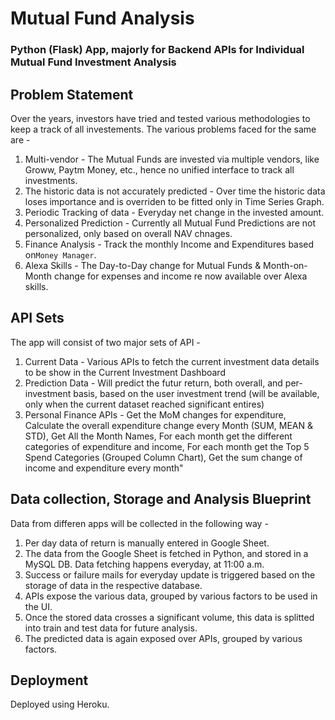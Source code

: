 # Mutual Fund Analysis
### Python (Flask) App, majorly for Backend APIs for Individual Mutual Fund Investment Analysis


## Problem Statement
Over the years, investors have tried and tested various methodologies to keep a track of all investements.
The various problems faced for the same are -

1. Multi-vendor - The Mutual Funds are invested via multiple vendors, like Groww, Paytm Money, etc., hence no unified interface to track all investments.
2. The historic data is not accurately predicted - Over time the historic data loses importance and is overriden to be fitted only in Time Series Graph.
3. Periodic Tracking of data - Everyday net change in the invested amount.
4. Personalized Prediction - Currently all Mutual Fund Predictions are not personalized, only based on overall NAV chnages.
5. Finance Analysis - Track the monthly Income and Expenditures based on`Money Manager`. 
5. Alexa Skills - The Day-to-Day change for Mutual Funds & Month-on-Month change for expenses and income re now available over Alexa skills.

## API Sets
The app will consist of two major sets of API -

1. Current Data - Various APIs to fetch the current investment data details to be show in the Current Investment Dashboard
2. Prediction Data - Will predict the futur return, both overall, and per-investment basis, based on the user investment trend (will be available, only when the current dataset reached significant entires)
3. Personal Finance APIs - Get the MoM changes for expenditure, Calculate the overall expenditure change every Month (SUM, MEAN & STD), Get All the Month Names, For each month get the different categories of expenditure and income, For each month get the Top 5 Spend Categories (Grouped Column Chart), Get the sum change of income and expenditure every month"

## Data collection, Storage and Analysis Blueprint
Data from differen apps will be collected in the following way -

1. Per day data of return is manually entered in Google Sheet.
2. The data from the Google Sheet is fetched in Python, and stored in a MySQL DB. Data fetching happens everyday, at 11:00 a.m.
3. Success or failure mails for everyday update is triggered based on the storage of data in the respective database.
4. APIs expose the various data, grouped by various factors to be used in the UI.
5. Once the stored data crosses a significant volume, this data is splitted into train and test data for future analysis.
6. The predicted data is again exposed over APIs, grouped by various factors.

## Deployment

Deployed using Heroku.
